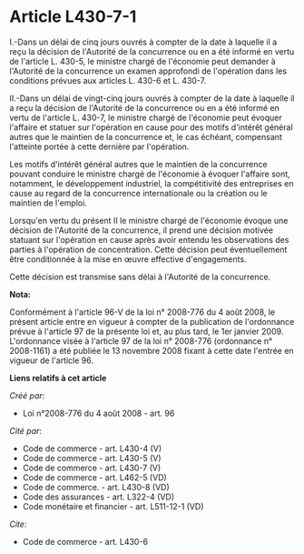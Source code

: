 # Article L430-7-1

I.-Dans un délai de cinq jours ouvrés à compter de la date à laquelle il a reçu la décision de l'Autorité de la concurrence
ou en a été informé en vertu de l'article L. 430-5, le ministre chargé de l'économie peut demander à l'Autorité de la
concurrence un examen approfondi de l'opération dans les conditions prévues aux articles L. 430-6 et L. 430-7. 

II.-Dans un délai de vingt-cinq jours ouvrés à compter de la date à laquelle il a reçu la décision de l'Autorité de la
concurrence ou en a été informé en vertu de l'article L. 430-7, le ministre chargé de l'économie peut évoquer l'affaire et
statuer sur l'opération en cause pour des motifs d'intérêt général autres que le maintien de la concurrence et, le cas
échéant, compensant l'atteinte portée à cette dernière par l'opération. 

Les motifs d'intérêt général autres que le maintien de la concurrence pouvant conduire le ministre chargé de l'économie à
évoquer l'affaire sont, notamment, le développement industriel, la compétitivité des entreprises en cause au regard de la
concurrence internationale ou la création ou le maintien de l'emploi. 

Lorsqu'en vertu du présent II le ministre chargé de l'économie évoque une décision de l'Autorité de la concurrence, il prend
une décision motivée statuant sur l'opération en cause après avoir entendu les observations des parties à l'opération de
concentration. Cette décision peut éventuellement être conditionnée à la mise en œuvre effective d'engagements. 

Cette décision est transmise sans délai à l'Autorité de la concurrence.

**Nota:**

Conformément à l'article 96-V de la loi n° 2008-776 du 4 août 2008, le présent article entre en vigueur à compter de la
publication de l'ordonnance prévue à l'article 97 de la présente loi et, au plus tard, le 1er janvier 2009. L'ordonnance
visée à l'article 97 de la loi n° 2008-776 (ordonnance n° 2008-1161) a été publiée le 13 novembre 2008 fixant à cette date
l'entrée en vigueur de l'article 96.

**Liens relatifs à cet article**

_Créé par_:

  - Loi n°2008-776 du 4 août 2008 - art. 96

_Cité par_:

  - Code de commerce - art. L430-4 (V)
  - Code de commerce - art. L430-5 (V)
  - Code de commerce - art. L430-7 (V)
  - Code de commerce - art. L462-5 (VD)
  - Code de commerce. - art. L430-8 (VD)
  - Code des assurances - art. L322-4 (VD)
  - Code monétaire et financier - art. L511-12-1 (VD)

_Cite_:

  - Code de commerce - art. L430-6
